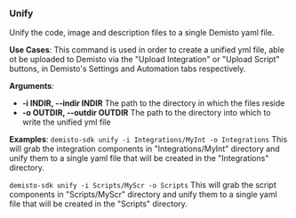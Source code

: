 ### Unify

Unify the code, image and description files to a single Demisto yaml file.

**Use Cases**:
This command is used in order to create a unified yml file, able ot be uploaded to Demisto via the
"Upload Integration" or "Upload Script" buttons, in Demisto's Settings and Automation tabs respectively.

**Arguments**:
* **-i INDIR, --indir INDIR**
  The path to the directory in which the files reside
* **-o OUTDIR, --outdir OUTDIR**
  The path to the directory into which to write the unified yml file

**Examples**:
`demisto-sdk unify -i Integrations/MyInt -o Integrations`
This will grab the integration components in "Integrations/MyInt" directory and unify them to a single yaml file
that will be created in the "Integrations" directory.

`demisto-sdk unify -i Scripts/MyScr -o Scripts`
This will grab the script components in "Scripts/MyScr" directory and unify them to a single yaml file
that will be created in the "Scripts" directory.

